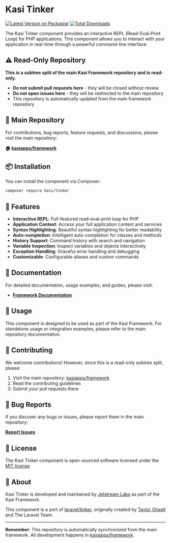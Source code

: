 # Kasi Tinker

[![Latest Version on Packagist](https://img.shields.io/packagist/v/kasi/tinker.svg?style=flat)](https://packagist.org/packages/kasi/tinker)
[![Total Downloads](https://img.shields.io/packagist/dt/kasi/tinker.svg?style=flat)](https://packagist.org/packages/kasi/tinker)

The Kasi Tinker component provides an interactive REPL (Read-Eval-Print Loop) for PHP applications. This component allows you to interact with your application in real-time through a powerful command-line interface.

## ⚠️ Read-Only Repository

**This is a subtree split of the main Kasi Framework repository and is read-only.**

- **Do not submit pull requests here** - they will be closed without review
- **Do not open issues here** - they will be redirected to the main repository
- This repository is automatically updated from the main framework repository

## 📍 Main Repository

For contributions, bug reports, feature requests, and discussions, please visit the main repository:

**🏠 [kasiapps/framework](https://github.com/kasiapps/framework)**

## 📦 Installation

You can install the component via Composer:

```bash
composer require kasi/tinker
```

## 🚀 Features

- **Interactive REPL**: Full-featured read-eval-print loop for PHP
- **Application Context**: Access your full application context and services
- **Syntax Highlighting**: Beautiful syntax highlighting for better readability
- **Auto-completion**: Intelligent auto-completion for classes and methods
- **History Support**: Command history with search and navigation
- **Variable Inspection**: Inspect variables and objects interactively
- **Exception Handling**: Graceful error handling and debugging
- **Customizable**: Configurable aliases and custom commands

## 📖 Documentation

For detailed documentation, usage examples, and guides, please visit:

- **[Framework Documentation](https://docs.kasiapp.com)**

## 🔧 Usage

This component is designed to be used as part of the Kasi Framework. For standalone usage or integration examples, please refer to the main repository documentation.

## 🤝 Contributing

We welcome contributions! However, since this is a read-only subtree split, please:

1. Visit the main repository: [kasiapps/framework](https://github.com/kasiapps/framework)
2. Read the contributing guidelines
3. Submit your pull requests there

## 🐛 Bug Reports

If you discover any bugs or issues, please report them in the main repository:

**[Report Issues](https://github.com/kasiapps/framework/issues)**

## 📄 License

The Kasi Tinker component is open-sourced software licensed under the [MIT license](LICENSE.md).

## 🏢 About

Kasi Tinker is developed and maintained by [Jetstream Labs](https://jetstreamlabs.com) as part of the Kasi Framework.

This component is a port of [laravel/tinker](https://github.com/laravel/tinker), originally created by [Taylor Otwell](https://github.com/taylorotwell) and The Laravel Team.

---

**Remember**: This repository is automatically synchronized from the main framework. All development happens in [kasiapps/framework](https://github.com/kasiapps/framework).
